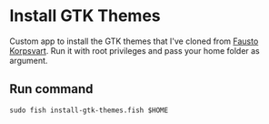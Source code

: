 # Install GTK Themes

Custom app to install the GTK themes that I've cloned from
[Fausto Korpsvart](https://github.com/Fausto-Korpsvart). Run it
with root privileges and pass your home folder as argument.

## Run command

```{fish}
sudo fish install-gtk-themes.fish $HOME
```
